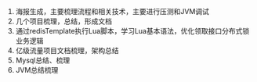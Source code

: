 1. 海报生成，主要梳理流程和相关技术，主要进行压测和JVM调试
2. 几个项目梳理，总结，形成文档
3. 通过redisTemplate执行Lua脚本，学习Lua基本语法，优化领取接口分布式锁业务逻辑
4. 亿级流量项目文档梳理，架构总结
5. Mysql总结、梳理
6. JVM总结梳理